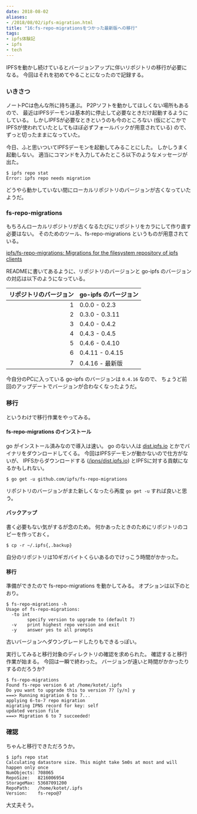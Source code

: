 ```yaml
---
date: 2018-08-02
aliases:
- /2018/08/02/ipfs-migration.html
title: "16:fs-repo-migrationsをつかった最新版への移行"
tags:
- ipfs体験記
- ipfs
- tech
---
```


IPFSを動かし続けているとバージョンアップに伴いリポジトリの移行が必要になる。
今回はそれを初めてやることになったので記録する。

### いきさつ

ノートPCは色んな所に持ち運ぶ。
P2Pソフトを動かしてほしくない場所もあるので、
最近はIPFSデーモンは基本的に停止して必要なときだけ起動するようにしている。
しかしIPFSが必要なときというのも今のところない
(仮にどこかでIPFSが使われていたとしてもほぼ必ずフォールバックが用意されている)
ので、ずっと切ったままになっていた。

今日、ふと思いついてIPFSデーモンを起動してみることにした。
しかしうまく起動しない。
適当にコマンドを入力してみたところ以下のようなメッセージが出た。

```console
$ ipfs repo stat
Error: ipfs repo needs migration
```

どうやら動かしていない間にローカルリポジトリのバージョンが古くなっていたようだ。

### fs-repo-migrations

もちろんローカルリポジトリが古くなるたびにリポジトリをカラにして作り直す必要はない。
そのためのツール、fs-repo-migrations というものが用意されている。

[ipfs/fs-repo-migrations: Migrations for the filesystem repository of ipfs clients](https://github.com/ipfs/fs-repo-migrations)

READMEに書いてあるように、リポジトリのバージョンと go-ipfs
のバージョンの対応は以下のようになっている。

| リポジトリのバージョン | go-ipfs のバージョン |
|------------------------:|----------------------|
| 1 | 0.0.0 - 0.2.3 |
| 2 | 0.3.0 - 0.3.11 |
| 3 | 0.4.0 - 0.4.2 |
| 4 | 0.4.3 - 0.4.5 |
| 5 | 0.4.6 - 0.4.10 |
| 6 | 0.4.11 - 0.4.15 |
| 7 | 0.4.16 - 最新版 |

今自分のPCに入っている go-ipfs のバージョンは `0.4.16` なので、
ちょうど前回のアップデートでバージョンが合わなくなったようだ。

### 移行

というわけで移行作業をやってみる。

#### fs-repo-migrations のインストール

go がインストール済みなので導入は速い。
go のない人は [dist.ipfs.io](https://dist.ipfs.io/#fs-repo-migrations)
とかでバイナリをダウンロードしてくる。
今回はIPFSデーモンが動かないので仕方がないが、
IPFSからダウンロードする
([/ipns/dist.ipfs.io](https://ipfs.io/ipns/dist.ipfs.io/#fs-repo-migrations))
とIPFSに対する貢献になるかもしれない。

```console
$ go get -u github.com/ipfs/fs-repo-migrations
```

リポジトリのバージョンがまた新しくなったら再度 `go get -u` すれば良いと思う。

#### バックアップ

書く必要もない気がするが念のため。
何かあったときのためにリポジトリのコピーを作っておく。

```console
$ cp -r ~/.ipfs{,.backup}
```

自分のリポジトリは10ギガバイトくらいあるのでけっこう時間がかかった。

#### 移行

準備ができたので fs-repo-migrations を動かしてみる。
オプションは以下のとおり。

```console
$ fs-repo-migrations -h
Usage of fs-repo-migrations:
  -to int
    	specify version to upgrade to (default 7)
  -v	print highest repo version and exit
  -y	answer yes to all prompts
```

古いバージョンへダウングレードしたりもできるっぽい。

実行してみると移行対象のディレクトリの確認を求められた。
確認すると移行作業が始まる。
今回は一瞬で終わった。
バージョンが遠いと時間がかかったりするのだろうか?

```console
$ fs-repo-migrations
Found fs-repo version 6 at /home/kotet/.ipfs
Do you want to upgrade this to version 7? [y/n] y
===> Running migration 6 to 7...
applying 6-to-7 repo migration
migrating IPNS record for key: self
updated version file
===> Migration 6 to 7 succeeded!
```

### 確認

ちゃんと移行できただろうか。

```console
$ ipfs repo stat
Calculating datastore size. This might take 5m0s at most and will happen only once
NumObjects: 708065
RepoSize:   8216006954
StorageMax: 53687091200
RepoPath:   /home/kotet/.ipfs
Version:    fs-repo@7
```

大丈夫そう。
